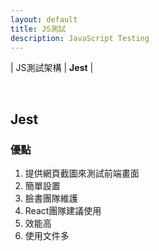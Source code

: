 ```yaml
---
layout: default
title: JS測試
description: JavaScript Testing
---
```


<a name="zh-tw"></a>

| JS測試架構 | **Jest** |

<br>

## Jest

### 優點

1. 提供網頁截圖來測試前端畫面
1. 簡單設置
1. 臉書團隊維護
1. React團隊建議使用
1. 效能高
1. 使用文件多
